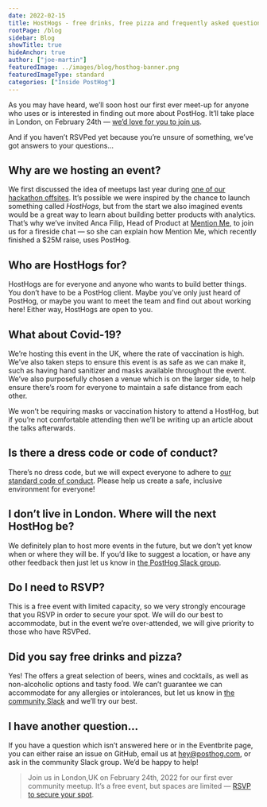 ```yaml
---
date: 2022-02-15
title: HostHogs - free drinks, free pizza and frequently asked questions
rootPage: /blog
sidebar: Blog
showTitle: true
hideAnchor: true
author: ["joe-martin"]
featuredImage: ../images/blog/hosthog-banner.png
featuredImageType: standard
categories: ["Inside PostHog"]
---
```


As you may have heard, we’ll soon host our first ever meet-up for anyone who uses or is interested in finding out more about PostHog. It’ll take place in London, on February 24th — [we’d love for you to join us](https://www.eventbrite.com/e/hosthog-london-2022-tickets-259372428917). 

And if you haven’t RSVPed yet because you’re unsure of something, we’ve got answers to your questions…

## Why are we hosting an event?

We first discussed the idea of meetups last year during [one of our hackathon offsites](/handbook/company/offsites). It’s possible we were inspired by the chance to launch something called _HostHogs_, but from the start we also imagined events would be a great way to learn about building better products with analytics. That’s why we’ve invited Anca Filip, Head of Product at [Mention Me](/customers/mention-me), to join us for a fireside chat — so she can explain how Mention Me, which recently finished a $25M raise, uses PostHog.

## Who are HostHogs for?

HostHogs are for everyone and anyone who wants to build better things. You don’t have to be a PostHog client. Maybe you’ve only just heard of PostHog, or maybe you want to meet the team and find out about working here! Either way, HostHogs are open to you.

## What about Covid-19?

We’re hosting this event in the UK, where the rate of vaccination is high. We’ve also taken steps to ensure this event is as safe as we can make it, such as having hand sanitizer and masks available throughout the event. We’ve also purposefully chosen a venue which is on the larger side, to help ensure there’s room for everyone to maintain a safe distance from each other. 

We won’t be requiring masks or vaccination history to attend a HostHog, but if you’re not comfortable attending then we’ll be writing up an article about the talks afterwards. 

## Is there a dress code or code of conduct?

There’s no dress code, but we will expect everyone to adhere to [our standard code of conduct](​​/docs/contribute/code-of-conduct). Please help us create a safe, inclusive environment for everyone! 

## I don’t live in London. Where will the next HostHog be?

We definitely plan to host more events in the future, but we don’t yet know when or where they will be. If you’d like to suggest a location, or have any other feedback then just let us know in [the PostHog Slack group](/slack). 

## Do I need to RSVP?

This is a free event with limited capacity, so we very strongly encourage that you RSVP in order to secure your spot. We will do our best to accommodate, but in the event we’re over-attended, we will give priority to those who have RSVPed. 

## Did you say free drinks and pizza?

Yes! The offers a great selection of beers, wines and cocktails, as well as non-alcoholic options and tasty food. We can’t guarantee we can accommodate for any allergies or intolerances, but let us know in [the community Slack](/slack) and we’ll try our best.

## I have another question...

If you have a question which isn’t answered here or in the Eventbrite page, you can either raise an issue on GitHub, email us at hey@posthog.com,  or ask in the community Slack group. We’d be happy to help!

> Join us in London,UK  on February 24th, 2022 for our first ever community meetup. It’s a free event, but spaces are limited — [RSVP to secure your spot](https://www.eventbrite.com/e/hosthog-london-2022-tickets-259372428917). 
